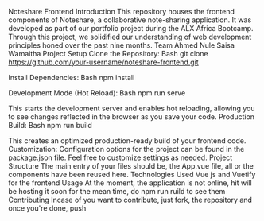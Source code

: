 Noteshare Frontend
Introduction
This repository houses the frontend components of Noteshare, a collaborative note-sharing application. It was developed as part of our portfolio project during the ALX Africa Bootcamp. Through this project, we solidified our understanding of web development principles honed over the past nine months.
Team
Ahmed Nule 
Saisa Wamaitha
Project Setup
Clone the Repository:
Bash
git clone https://github.com/your-username/noteshare-frontend.git


Install Dependencies:
Bash
npm install


Development Mode (Hot Reload):
Bash
npm run serve

This starts the development server and enables hot reloading, allowing you to see changes reflected in the browser as you save your code.
Production Build:
Bash
npm run build

This creates an optimized production-ready build of your frontend code.
Customization: Configuration options for the project can be found in the package.json file. Feel free to customize settings as needed.
Project Structure
The main entry of your files should be, the App.vue file, all or the components have been reused here.
Technologies Used
Vue js and Vuetify for the frontend 
Usage 
At the moment, the application is not online, hit will be hosting it soon for the mean time, do npm run ruild to see them 
Contributing
Incase of you want to contribute, just fork, the repository and once you're done, push
